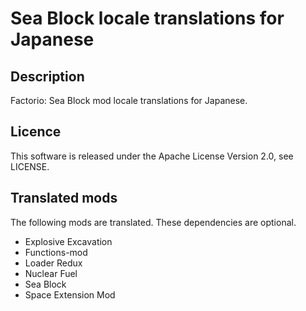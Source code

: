 # Sea Block locale translations for Japanese

## Description 

Factorio: Sea Block mod locale translations for Japanese.

## Licence

This software is released under the Apache License Version 2.0, see LICENSE.

## Translated mods

The following mods are translated. These dependencies are optional.

* Explosive Excavation
* Functions-mod
* Loader Redux
* Nuclear Fuel
* Sea Block
* Space Extension Mod
